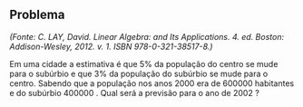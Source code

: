 ## Problema 
_(Fonte: C. LAY, David. Linear Algebra: and Its Applications. 4. ed. Boston: Addison-Wesley, 2012. v. 1. ISBN 978-0-321-38517-8.)_

Em uma cidade a estimativa é que 5% da população do centro se mude para o subúrbio e que 3% da população do subúrbio se mude para o centro. Sabendo que a população nos anos 2000 era de 600000  habitantes e do subúrbio  400000 . Qual será a previsão para o ano de  2002 ?
